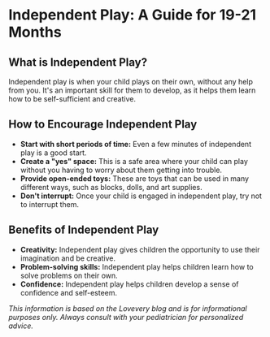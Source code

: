 # Independent Play: A Guide for 19-21 Months

## What is Independent Play?

Independent play is when your child plays on their own, without any help from you. It's an important skill for them to develop, as it helps them learn how to be self-sufficient and creative.

## How to Encourage Independent Play

*   **Start with short periods of time:** Even a few minutes of independent play is a good start.
*   **Create a "yes" space:** This is a safe area where your child can play without you having to worry about them getting into trouble.
*   **Provide open-ended toys:** These are toys that can be used in many different ways, such as blocks, dolls, and art supplies.
*   **Don't interrupt:** Once your child is engaged in independent play, try not to interrupt them.

## Benefits of Independent Play

*   **Creativity:** Independent play gives children the opportunity to use their imagination and be creative.
*   **Problem-solving skills:** Independent play helps children learn how to solve problems on their own.
*   **Confidence:** Independent play helps children develop a sense of confidence and self-esteem.

*This information is based on the Lovevery blog and is for informational purposes only. Always consult with your pediatrician for personalized advice.*
